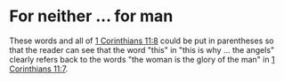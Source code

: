 # For neither ... for man

These words and all of [1 Corinthians 11:8](../11/08.md) could be put in parentheses so that the reader can see that the word "this" in "this is why ... the angels" clearly refers back to the words "the woman is the glory of the man" in [1 Corinthians 11:7](../11/07.md).

